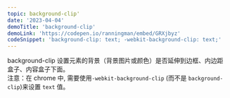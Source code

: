 ```yaml
---
topic: background-clip'
date: '2023-04-04'
demoTitle: 'background-clip'
demoLink: 'https://codepen.io/ranningman/embed/GRXjbyz'
codeSnippet: 'background-clip: text; -webkit-background-clip: text;'
---
```


background-clip 设置元素的背景（背景图片或颜色）是否延伸到边框、内边距盒子、内容盒子下面。  
注意：在 chrome 中, 需要使用`-webkit-background-clip` (而不是 `background-clip`)来设置 `text` 值。
